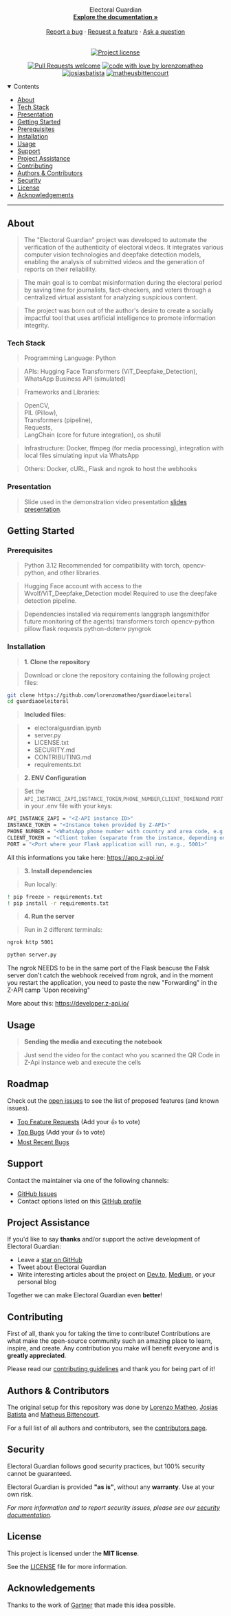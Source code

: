 <h1 align="center">
  <a href="https://github.com/lorenzomatheo/guardiaoeleitoral">
  </a>
</h1>

<div align="center">
  Electoral Guardian
  <br />
  <a href="#about"><strong>Explore the documentation »</strong></a>
  <br />
  <br />
  <a href="https://github.com/lorenzomatheo/guardiaoeleitoral/issues/new?assignees=&labels=bug&template=01_BUG_REPORT.md&title=bug%3A+">Report a bug</a>
  ·
  <a href="https://github.com/lorenzomatheo/guardiaoeleitoral/issues/new?assignees=&labels=enhancement&template=02_FEATURE_REQUEST.md&title=feat%3A+">Request a feature</a>
  ·
  <a href="https://github.com/lorenzomatheo/guardiaoeleitoral/issues/new?assignees=&labels=question&template=04_SUPPORT_QUESTION.md&title=support%3A+">Ask a question</a>
</div>

<div align="center">
<br />

[![Project license](https://img.shields.io/github/license/lorenzomatheo/guardiaoeleitoral.svg?style=flat-square)](LICENSE)

[![Pull Requests welcome](https://img.shields.io/badge/PRs-welcome-ff69b4.svg?style=flat-square)](https://github.com/lorenzomatheo/guardiaoeleitoral/issues?q=is%3Aissue+is%3Aopen+label%3A%22help+wanted%22)
[![code with love by lorenzomatheo](https://img.shields.io/badge/%3C%2F%3E%20with%20%E2%99%A5%20by-lorenzomatheo-ff1414.svg?style=flat-square)](https://github.com/lorenzomatheo)
[![josiasbatista](https://img.shields.io/badge/%3C%2F%3E%20with%20%E2%99%A5%20by-josiasbatista-ff1414.svg?style=flat-square)](https://github.com/josiasdev)
[![matheusbittencourt](https://img.shields.io/badge/%3C%2F%3E%20with%20%E2%99%A5%20by-matheusbittencourt-ff1414.svg?style=flat-square)](https://github.com/mabitten)

</div>

<details open="open">
<summary>Contents</summary>

- [About](#about)
- [Tech Stack](#tech-stack)
- [Presentation](#presentation)
- [Getting Started](#getting-started)
- [Prerequisites](#prerequisites)
- [Installation](#installation)
- [Usage](#usage)
- [Support](#support)
- [Project Assistance](#project-assistance)
- [Contributing](#contributing)
- [Authors & Contributors](#authors--contributors)
- [Security](#security)
- [License](#license)
- [Acknowledgements](#acknowledgements)

</details>

---

## About

> The "Electoral Guardian" project was developed to automate the verification of the authenticity of electoral videos. It integrates various computer vision technologies and deepfake detection models, enabling the analysis of submitted videos and the generation of reports on their reliability.

> The main goal is to combat misinformation during the electoral period by saving time for journalists, fact-checkers, and voters through a centralized virtual assistant for analyzing suspicious content.

> The project was born out of the author's desire to create a socially impactful tool that uses artificial intelligence to promote information integrity.

### Tech Stack

> Programming Language: Python

> APIs: Hugging Face Transformers (ViT_Deepfake_Detection), WhatsApp Business API (simulated)

> Frameworks and Libraries:

> OpenCV,  
> PIL (Pillow),  
> Transformers (pipeline),  
> Requests,  
> LangChain (core for future integration),
> os
> shutil

> Infrastructure: Docker, ffmpeg (for media processing), integration with local files simulating input via WhatsApp

> Others: Docker, cURL, Flask and ngrok to host the webhooks

### Presentation
> Slide used in the demonstration video presentation [slides presentation](docs/slides.pdf).


## Getting Started

### Prerequisites

> Python 3.12
  Recommended for compatibility with torch, opencv-python, and other libraries.

> Hugging Face account with access to the Wvolf/ViT_Deepfake_Detection model
  Required to use the deepfake detection pipeline.

> Dependencies installed via requirements
> langgraph
> langsmith(for future monitoring of the agents)
> transformers
> torch
> opencv-python
> pillow
> flask
> requests
> python-dotenv
> pyngrok

### Installation

> **1. Clone the repository**

> Download or clone the repository containing the following project files:

```bash
git clone https://github.com/lorenzomatheo/guardiaoeleitoral
cd guardiaoeleitoral
```

> **Included files:**

> - electoralguardian.ipynb  
> - server.py  
> - LICENSE.txt
> - SECURITY.md
> - CONTRIBUTING.md  
> - requirements.txt  

> **2. ENV Configuration**

> Set the `API_INSTANCE_ZAPI`,`INSTANCE_TOKEN`,`PHONE_NUMBER`,`CLIENT_TOKEN`and `PORT` in your .env file with your keys:

```bash
API_INSTANCE_ZAPI = "<Z-API instance ID>"
INSTANCE_TOKEN = "<Instance token provided by Z-API>"
PHONE_NUMBER = "<WhatsApp phone number with country and area code, e.g., 5511999999999>"
CLIENT_TOKEN = "<Client token (separate from the instance, depending on Z-API>"
PORT = "<Port where your Flask application will run, e.g., 5001>"
```
All this informations you take here: https://app.z-api.io/

> **3. Install dependencies**

> Run locally:

```bash
! pip freeze > requirements.txt
! pip install -r requirements.txt
```
> **4. Run the server**

> Run in 2 different terminals:

```bash
ngrok http 5001
```
```bash
python server.py
```

The ngrok NEEDS to be in the same port of the Flask beacuse the Falsk server don't catch the webhook received from ngrok, and in the moment you restart the application, you need to paste the new "Forwarding" in the Z-API camp 'Upon receiving"

More about this: https://developer.z-api.io/

## Usage

> **Sending the media and executing the notebook**

> Just send the video for the contact who you scanned the QR Code in Z-Api instance web and execute the cells

## Roadmap

Check out the [open issues](https://github.com/lorenzomatheo/guardiaoeleitoral/issues) to see the list of proposed features (and known issues).

- [Top Feature Requests](https://github.com/lorenzomatheo/guardiaoeleitoral/issues?q=label%3Aenhancement+is%3Aopen+sort%3Areactions-%2B1-desc) (Add your 👍 to vote)  
- [Top Bugs](https://github.com/lorenzomatheo/guardiaoeleitoral/issues?q=is%3Aissue+is%3Aopen+label%3Abug+sort%3Areactions-%2B1-desc) (Add your 👍 to vote)  
- [Most Recent Bugs](https://github.com/lorenzomatheo/guardiaoeleitoral/issues?q=is%3Aopen+is%3Aissue+label%3Abug)

## Support

Contact the maintainer via one of the following channels:

- [GitHub Issues](https://github.com/lorenzomatheo/guardiaoeleitoral/issues/new?assignees=&labels=question&template=04_SUPPORT_QUESTION.md&title=support%3A+)  
- Contact options listed on this [GitHub profile](https://github.com/lorenzomatheo)

## Project Assistance

If you'd like to say **thanks** and/or support the active development of Electoral Guardian:

- Leave a [star on GitHub](https://github.com/lorenzomatheo/guardiaoeleitoral)  
- Tweet about Electoral Guardian  
- Write interesting articles about the project on [Dev.to](https://dev.to/), [Medium](https://medium.com/), or your personal blog  

Together we can make Electoral Guardian even **better**!

## Contributing

First of all, thank you for taking the time to contribute! Contributions are what make the open-source community such an amazing place to learn, inspire, and create. Any contribution you make will benefit everyone and is **greatly appreciated**.

Please read our [contributing guidelines](docs/CONTRIBUTING.md) and thank you for being part of it!

## Authors & Contributors

The original setup for this repository was done by [Lorenzo Matheo](https://github.com/lorenzomatheo), [Josias Batista](https://github.com/josiasdev) and [Matheus Bittencourt](https://github.com/mabitten).

For a full list of all authors and contributors, see the [contributors page](https://github.com/lorenzomatheo/guardiaoeleitoral/contributors).

## Security

Electoral Guardian follows good security practices, but 100% security cannot be guaranteed.

Electoral Guardian is provided **"as is"**, without any **warranty**. Use at your own risk.

_For more information and to report security issues, please see our [security documentation](docs/SECURITY.md)._

## License

This project is licensed under the **MIT license**.

See the [LICENSE](LICENSE) file for more information.

## Acknowledgements

Thanks to the work of [Gartner](https://www.gartner.com/en) that made this idea possible.
